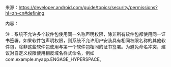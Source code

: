 来源：https://developer.android.com/guide/topics/security/permissions?hl=zh-cn#defining

内容：

注：系统不允许多个软件包使用同一名称声明权限，除非所有软件包都使用同一证书签署。如果软件包声明权限，则系统不允许用户安装具有相同权限名称的其他软件包，除非这些软件包使用与第一个软件包相同的证书签署。为避免命名冲突，建议对自定义权限使用相反域名样式命名，例如 com.example.myapp.ENGAGE_HYPERSPACE。
